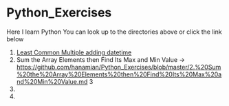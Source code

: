 # Python_Exercises
Here I learn Python
You can look up to the directories above or click the link below

1. [Least Common Multiple adding datetime](https://github.com/hanamian/Python_Exercises/blob/master/Least-Common-Multiple-adding-datetime.md)
2. Sum the Array Elements then Find Its Max and Min Value -> https://github.com/hanamian/Python_Exercises/blob/master/2.%20Sum%20the%20Array%20Elements%20then%20Find%20Its%20Max%20and%20Min%20Value.md
3
4.
5.
